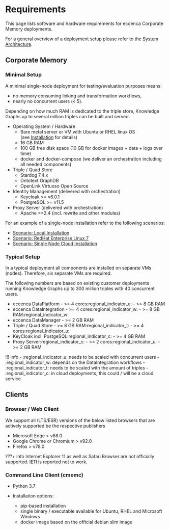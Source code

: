 # Requirements

This page lists software and hardware requirements for eccenca Corporate Memory deployments.

For a general overview of a deployment setup please refer to the [System Architecture](https://documentation.eccenca.com/latest/deploy-and-configure/system-architecture).

## Corporate Memory

### Minimal Setup

A minimal single-node deployment for testing/evaluation purposes means:

- no memory consuming linking and transformation workflows,
- nearly no concurrent users (< 5).

Depending on how much RAM is dedicated to the triple store, Knowledge Graphs up to several million triples can be built and served.

- Operating System / Hardware
  - Bare metal server or VM with Ubuntu or RHEL linux OS (see [Installation](https://documentation.eccenca.com/latest/deploy-and-configure/installation) for details)
  - 16 GB RAM
  - 100 GB free disk space (10 GB for docker images + data + logs over time)
  - docker and docker-compose (we deliver an orchestration including all needed components)
- Triple / Quad Store
  - Stardog 7.4.x
  - Ontotext GraphDB
  - OpenLink Virtuoso Open Source
- Identity Management (delivered with orchestration)
  - Keycloak >= v6.0.1
  - PostgreSQL >= v11.5
- Proxy Server (delivered with orchestration)
  - Apache >=2.4 (incl. rewrite and other modules)

For an example of a single-node installation refer to the following scenarios:

- [Scenario: Local Installation](https://documentation.eccenca.com/latest/deploy-and-configure/installation/scenario-local-installation)
- [Scenario: RedHat Enterprise Linux 7](https://documentation.eccenca.com/latest/deploy-and-configure/installation/scenario-redhat-enterprise-linux-7)
- [Scenario: Single Node Cloud Installation](https://documentation.eccenca.com/latest/deploy-and-configure/installation/scenario-single-node-cloud-installation)

### Typical Setup

In a typical deployment all components are installed on separate VMs (nodes). Therefore, six separate VMs are required.

The following numbers are based on existing customer deployments running Knowledge Graphs up to 300 million triples with 40 concurrent users.

- eccenca DataPlatform
      - \>= 4 cores:regional_indicator_u:
      - \>= 8 GB RAM
- eccenca DataIntegration
      - \>= 4 cores:regional_indicator_w:
      - \>= 8 GB RAM:regional_indicator_w:
- eccenca DataManager
      - \>= 2 GB RAM
- Triple / Quad Store
      - \>= 8 GB RAM:regional_indicator_t:
      - \>= 4 cores:regional_indicator_u:
- KeyCloak incl. PostgeSQL:regional_indicator_c:
      - \>= 4 GB RAM
- Proxy Server:regional_indicator_c:
      - \>= 2 cores:regional_indicator_u:
      - \>= 2 GB RAM

!!! info
    - :regional_indicator_u: needs to be scaled with concurrent users
    - :regional_indicator_w: depends on the DataIntegration workflows
    - :regional_indicator_t: needs to be scaled with the amount of triples
    - :regional_indicator_c: in cloud deployments, this could / will be a cloud service

## Clients

### Browser / Web Client

We support all (LTS/ESR) versions of the below listed browsers that are actively supported be the respective publishers

- Microsoft Edge > v88.0
- Google Chrome or Chromium > v92.0
- Firefox > v78.0

???+ info
    Internet Explorer 11 as well as Safari Browser are not officially supported. IE11 is reported not to work.

### Command Line Client (cmemc)

- Python 3.7
- Installation options:
  
  - pip-based installation
  - single binary / executable available for Ubuntu, RHEL and Microsoft Windows
  - docker image based on the official debian slim image
